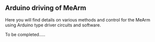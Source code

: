 Arduino driving of MeArm
------------------------

Here you will find details on various methods and control for the MeArm using
Arduino type driver circuits and software.


To be completed.....
